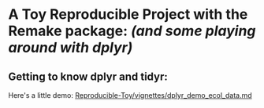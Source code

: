 # A Toy Reproducible Project with the Remake package: *(and some playing around with dplyr)*

## Getting to know dplyr and tidyr:

Here's a little demo: [Reproducible-Toy/vignettes/dplyr_demo_ecol_data.md](https://github.com/egouldo/Reproducible-Toy/blob/master/vignettes/dplyr_demo_ecol_data.md)

